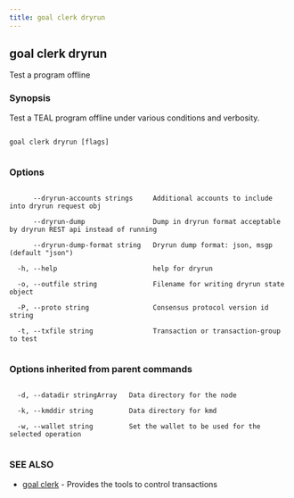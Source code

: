 ```yaml
---
title: goal clerk dryrun
---
```


## goal clerk dryrun



Test a program offline



### Synopsis



Test a TEAL program offline under various conditions and verbosity.




```

goal clerk dryrun [flags]


```



### Options




```

      --dryrun-accounts strings     Additional accounts to include into dryrun request obj

      --dryrun-dump                 Dump in dryrun format acceptable by dryrun REST api instead of running

      --dryrun-dump-format string   Dryrun dump format: json, msgp (default "json")

  -h, --help                        help for dryrun

  -o, --outfile string              Filename for writing dryrun state object

  -P, --proto string                Consensus protocol version id string

  -t, --txfile string               Transaction or transaction-group to test


```



### Options inherited from parent commands




```

  -d, --datadir stringArray   Data directory for the node

  -k, --kmddir string         Data directory for kmd

  -w, --wallet string         Set the wallet to be used for the selected operation


```



### SEE ALSO



* [goal clerk](../../clerk/clerk/)	 - Provides the tools to control transactions 



